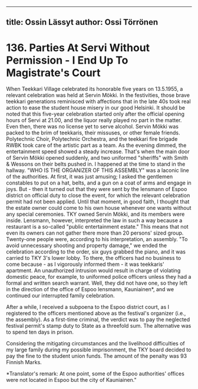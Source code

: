 
---
title: Ossin Lässyt
author: Ossi Törrönen
---

    
# 136. Parties At Servi Without Permission - I End Up To Magistrate's Court

When Teekkari Village celebrated its honorable five years on 13.5.1955, a relevant celebration was held at Servin Mökki. In the festivities, those brave teekkari generations reminisced with affections that in the late 40s took real action to ease the student house misery in our good Helsinki. It should be noted that this five-year celebration started only after the official opening hours of Servi at 21.00, and the liquor really played no part in the matter. Even then, there was no license yet to serve alcohol. Servin Mökki was packed to the brim of teekkaris, their missuses, or other female friends. Polytechnic Choir, Polytechnic Orchestra, and the teekkari fire brigade RWBK took care of the artistic part as a team. As the evening dimmed, the entertainment speed showed a steady increase. That's when the main door of Servin Mökki opened suddenly, and two uniformed "sheriffs" with Smith & Wessons on their belts pushed in. I happened at the time to stand in the hallway.
"WHO IS THE ORGANIZER OF THIS ASSEMBLY" was a laconic line of the authorities. At first, it was just amusing; I asked the gentlemen constables to put on a hat, belts, and a gun on a coat of arms and engage in joys. But - then it turned out that they were sent by the lensmann of Espoo district on official duty to close the event, for which the relevant celebration permit had not been applied. Until that moment, in good faith, I thought that the estate owner could come to his own house whenever one wants without any special ceremonies. TKY owned Servin Mökki, and its members were inside. Lensmann, however, interpreted the law in such a way because a restaurant is a so-called "public entertainment estate." This means that not even its owners can not gather there more than 20 persons' sized group. Twenty-one people were, according to his interpretation, an assembly. "To avoid unnecessary shooting and property damage," we ended the celebration according to the order, six guys grabbed the piano, and it was carried to TKY 3's lower lobby. To there, the officers had no business to come because - as I vigorously informed them - it was teekkaris' apartment. An unauthorized intrusion would result in charge of violating domestic peace, for example, to uniformed police officers unless they had a formal and written search warrant. Well, they did not have one, so they left in the direction of the office of Espoo lensmann, Kauniainen\*, and we continued our interrupted family celebration.

After a while, I received a subpoena to the Espoo district court, as I registered to the officers mentioned above as the festival's organizer (i.e., the assembly). As a first-time criminal, the verdict was to pay the neglected festival permit's stamp duty to State as a threefold sum. The alternative was to spend ten days in prison.

Considering the mitigating circumstances and the livelihood difficulties of my large family
during my possible imprisonment, the TKY board decided to pay the fine to the student union
funds. The amount of the penalty was 93 Finnish Marks.

\*Translator's remark: At one point, some of the Espoo authorities' offices were not located in Espoo but the city of Kauniainen."
